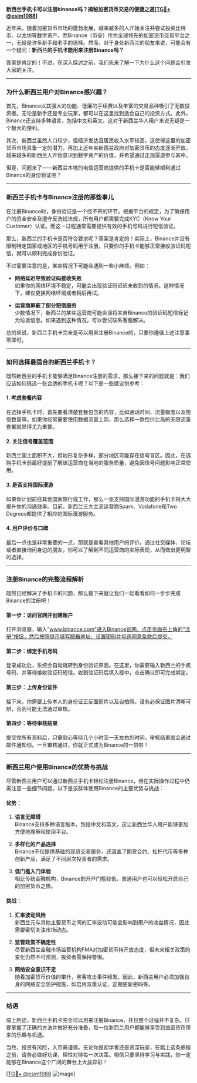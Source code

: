 **新西兰手机卡可以注册binance吗？揭秘加密货币交易的便捷之道[[TG💪+ @esim1088](https://t.me/s/esim1088)]**

近年来，随着加密货币市场的蓬勃发展，越来越多的人开始关注并尝试投资比特币、以太坊等数字资产。而Binance（币安）作为全球领先的加密货币交易平台之一，无疑是许多新手和老手的选择。然而，对于身处新西兰的朋友来说，可能会有一个疑问：**新西兰的手机卡能用来注册Binance吗？**

答案是肯定的！不过，在深入探讨之前，我们先来了解一下为什么这个问题会引发大家的关注。

---

### **为什么新西兰用户对Binance感兴趣？**

首先，Binance以其强大的功能、低廉的手续费以及丰富的交易品种吸引了无数投资者。无论是新手还是专业玩家，都可以在这里找到适合自己的投资方式。此外，Binance还支持多种语言，包括中文和英文，这对于新西兰华人用户来说无疑是一个极大的便利。

其次，新西兰虽然人口较少，但经济发达且居民收入水平较高，这使得这里的加密货币市场具备一定的潜力。再加上近年来新西兰政府对加密货币的态度逐渐开放，越来越多的新西兰人开始意识到数字资产的价值，并希望通过正规渠道参与其中。

但是，问题来了——新西兰本地的电信运营商提供的手机卡是否能够顺利通过Binance的身份验证呢？

---

### **新西兰手机卡与Binance注册的那些事儿**

在注册Binance时，身份验证是一个绕不开的环节。根据平台的规定，为了确保用户的资金安全及遵守反洗钱法规，所有用户都需要完成KYC（Know Your Customer）认证。而这一过程通常需要提供有效的手机号码进行短信验证。

那么，新西兰的手机卡是否符合要求呢？答案是肯定的！实际上，Binance并没有限制特定国家或地区的手机号码用于注册。只要你的手机卡能够正常接收验证码短信，就可以顺利完成身份验证。

不过需要注意的是，某些情况下可能会遇到一些小麻烦。例如：

- **网络延迟导致验证码接收失败**  
  如果你的网络环境不稳定，可能会出现验证码迟迟未收到的情况。这种情况下，建议更换网络环境或者稍后再试。

- **运营商屏蔽了部分短信服务**  
  少数情况下，新西兰的某些运营商可能会误将来自Binance的验证码短信标记为垃圾信息。如果遇到这种情况，可以尝试联系客服解决。

总的来说，新西兰手机卡完全是可以用来注册Binance的，只要你遵循上述注意事项即可。

---

### **如何选择最适合的新西兰手机卡？**

既然新西兰的手机卡能够满足Binance注册的需求，那么接下来的问题就是：我们应该如何挑选一张合适的手机卡呢？以下是一些建议供参考：

#### **1. 考虑套餐内容**
在选择手机卡时，首先要看清楚套餐包含的内容，比如通话时间、流量额度以及短信数量等。如果你经常需要使用数据流量上网，那么选择一款性价比高的无限流量套餐就显得尤为重要。

#### **2. 关注信号覆盖范围**
新西兰国土面积不大，但地形复杂多样，部分地区可能存在信号盲区。因此，在选购手机卡前最好提前了解该运营商在当地的服务质量，避免因信号问题影响正常使用。

#### **3. 是否支持国际漫游**
如果你计划前往其他国家旅行或工作，那么一张支持国际漫游功能的手机卡将大大提升你的沟通效率。目前，新西兰三大主流运营商Spark、Vodafone和Two Degrees都提供了相应的国际漫游服务。

#### **4. 用户评价与口碑**
最后一点也是非常重要的一点，那就是查看其他用户的评价。通过社交媒体、论坛或者直接询问身边的朋友，你可以了解到不同运营商的实际表现，从而做出更明智的选择。

---

### **注册Binance的完整流程解析**

既然已经解决了手机卡的问题，那么接下来就让我们一起看看如何一步步完成Binance的注册吧！

#### **第一步：访问官网并创建账户**
打开浏览器，输入“www.binance.com”进入Binance官网。点击页面右上角的“注册”按钮，然后按照提示填写邮箱地址、设置密码并勾选同意条款后提交。

#### **第二步：绑定手机号码**
登录成功后，系统会自动跳转到身份验证界面。在这里，你需要输入新西兰的手机号码，并等待接收验证码短信。收到验证码后填入框中，点击确认即可完成绑定。

#### **第三步：上传身份证件**
接下来，你需要上传本人的身份证正反面照片以及自拍照。请务必保证图片清晰可辨，否则可能无法通过审核。

#### **第四步：等待审核结果**
提交完所有资料后，只需耐心等待几个小时至一天左右的时间，审核结果就会通过邮件通知你。一旦审核通过，你就正式成为Binance的一员啦！

---

### **新西兰用户使用Binance的优势与挑战**

尽管新西兰用户可以通过新西兰手机卡轻松注册Binance，但在实际操作过程中仍需注意一些细节问题。以下是该群体使用Binance的主要优势与挑战：

#### **优势：**
1. **语言无障碍**  
   Binance支持多种语言版本，包括中文和英文，这让新西兰华人用户能够更加方便地理解和使用平台。

2. **多样化的产品选择**  
   Binance不仅提供基础的现货交易服务，还涵盖了期货合约、杠杆代币等多种创新产品，满足了不同层次投资者的需求。

3. **低门槛入门体验**  
   相比传统金融机构，Binance的开户门槛较低，普通用户也可以轻松开启自己的加密货币之旅。

#### **挑战：**
1. **汇率波动风险**  
   新西兰元与其他主要货币之间的汇率波动可能会影响到用户的收益情况，因此需要密切关注市场动态。

2. **监管政策不确定性**  
   尽管新西兰金融市场监管机构FMA对加密货币持开放态度，但未来相关政策的变化仍然不可预测，投资者需保持警惕。

3. **网络安全意识不足**  
   随着加密货币价值的攀升，黑客攻击事件频发。因此，新西兰用户必须加强自身的网络安全防护措施，如启用双重认证、定期更新密码等。

---

### **结语**

综上所述，新西兰手机卡完全可以用来注册Binance，并且整个过程并不复杂。只要掌握了正确的方法并做好充分准备，每一位新西兰用户都能够享受到加密货币带来的乐趣与机遇。

当然，投资有风险，入市需谨慎。无论你是初学者还是资深玩家，在踏上这条旅程之前，请务必做好功课，理性对待每一次决策。相信只要坚持学习与实践，你一定能够在Binance这个广阔的舞台上大放异彩！

[[TG💪+ @esim1088](https://t.me/s/esim1088) ![Image](https://i.postimg.cc/4NQfJmqS/Snipaste-2025-05-13-00-14-12.png)]